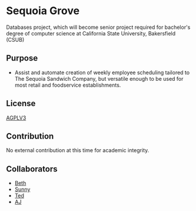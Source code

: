 Sequoia Grove
==
Databases project, which will become senior project required for bachelor's degree of computer science at California State University, Bakersfield (CSUB)

Purpose
--
* Assist and automate creation of weekly employee scheduling tailored to The Sequoia Sandwich Company, but versatile enough to be used for most retail and foodservice establishments.

License
--
[AGPLV3](http://www.gnu.org/licenses/agpl-3.0.html)

Contribution
--
No external contribution at this time for academic integrity.

Collaborators
--
* [Beth](https://github.com/bethgrace5)
* [Sunny](https://github.com/jsumal)
* [Ted](https://github.com/tpascua11)
* [AJ](https://github.com/amadorjoaosilva)

